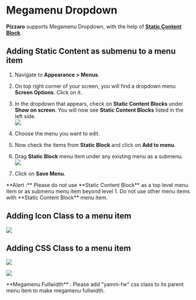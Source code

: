 # Megamenu Dropdown

**Pizzaro** supports Megamenu Dropdown, with the help of [**Static Content Block**](static_block.md).

## Adding Static Content as submenu to a menu item

1. Navigate to **Appearance > Menus**.

2. On top right corner of your screen, you will find a dropdown menu **Screen Options**. Click on it.

3. In the dropdown that appears, check on **Static Content Blocks** under **Show on screen**. You will now see **Static Content Blocks** listed in the left side. <br/>![](http://transvelo.github.io/docs/pizzaro/images/menu-sb-enable.png)

4. Choose the menu you want to edit.

5. Now check the items from **Static Block** and click on **Add to menu**.

6. Drag **Static Block** menu item under any existing menu as a submenu.<br/>
![](http://transvelo.github.io/docs/pizzaro/images/menu-sb-add.png)

7. Click on **Save Menu**.

<div class="alert alert-danger">**Alert :** Please do not use **Static Content Block** as a top level menu item or as submenu menu item beyond level 1. Do not use other menu items with **Static Content Block** menu item.</div>

## Adding Icon Class to a menu item

![](http://transvelo.github.io/docs/pizzaro/images/menu-icon-class-add.png)

## Adding CSS Class to a menu item

![](http://transvelo.github.io/docs/pizzaro/images/menu-css-class-enable.png)

![](http://transvelo.github.io/docs/pizzaro/images/menu-css-class-add.png)

<div class="alert alert-info">**Megamenu Fullwidth** : Please add "yamm-fw" css class to its parent menu item to make megamenu fullwidth.</div>
